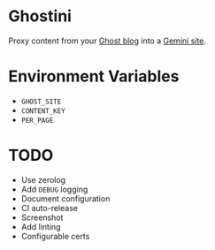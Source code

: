 # Ghostini

Proxy content from your [Ghost blog](https://ghost.org/) into a
[Gemini site](https://gemini.circumlunar.space/).

# Environment Variables

- `GHOST_SITE`
- `CONTENT_KEY`
- `PER_PAGE`

# TODO

- Use zerolog
- Add `DEBUG` logging
- Document configuration
- CI auto-release
- Screenshot
- Add linting
- Configurable certs

